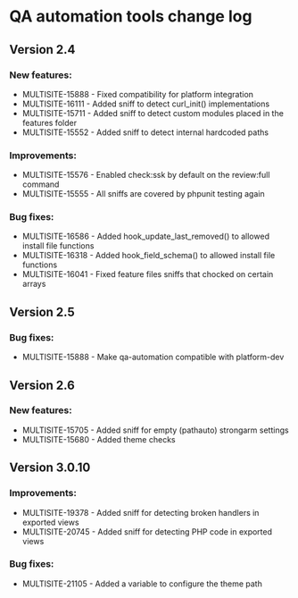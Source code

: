 # QA automation tools change log

## Version 2.4

### New features:
  * MULTISITE-15888 - Fixed compatibility for platform integration
  * MULTISITE-16111 - Added sniff to detect curl_init() implementations
  * MULTISITE-15711 - Added sniff to detect custom modules placed in the features folder
  * MULTISITE-15552 - Added sniff to detect internal hardcoded paths

### Improvements:
  * MULTISITE-15576 - Enabled check:ssk by default on the review:full command
  * MULTISITE-15555 - All sniffs are covered by phpunit testing again

### Bug fixes:
  * MULTISITE-16586 - Added hook_update_last_removed() to allowed install file functions
  * MULTISITE-16318 - Added hook_field_schema() to allowed install file functions
  * MULTISITE-16041 - Fixed feature files sniffs that chocked on certain arrays

## Version 2.5

### Bug fixes:
  * MULTISITE-15888 - Make qa-automation compatible with platform-dev

## Version 2.6

### New features:
  * MULTISITE-15705 - Added sniff for empty (pathauto) strongarm settings
  * MULTISITE-15680 - Added theme checks

## Version 3.0.10

### Improvements:
  * MULTISITE-19378 - Added sniff for detecting broken handlers in exported views
  * MULTISITE-20745 - Added sniff for detecting PHP code in exported views

### Bug fixes:
  * MULTISITE-21105 - Added a variable to configure the theme path
  
